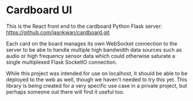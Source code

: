 # Cardboard UI

This is the React front end to the cardboard Python Flask server: https://github.com/jasnkwan/cardboard.git

Each card on the board manages its own WebSocket connection to the server to be abe to handle multiple high bandwidth data sources such as audio or high frequency sensor data which could otherwise saturate a single multiplexed Flask SocketIO connection.

While this project was intended for use on localhost, it should be able to be deployed to the web as well, though we haven't needed to try this yet. This library is being created for a very specific use case in a private project, but perhaps someone out there will find it useful too.